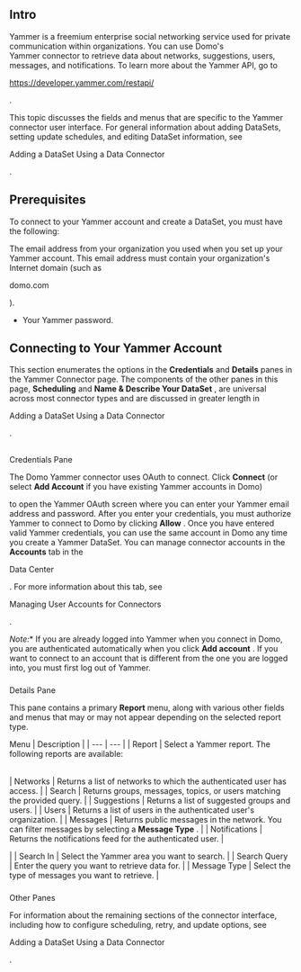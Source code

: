 

Intro
-------

Yammer is a freemium enterprise social networking service used for private communication within organizations. You can use Domo's Yammer connector to retrieve data about networks, suggestions, users, messages, and notifications. To learn more about the Yammer API, go to

https://developer.yammer.com/restapi/

.


 This topic discusses the fields and menus that are specific to the Yammer connector user interface. For general information about adding DataSets, setting update schedules, and editing DataSet information, see

Adding a DataSet Using a Data Connector

.


 Prerequisites
---------------

To connect to your Yammer account and create a DataSet, you must have the following:

 The email address from your organization you used when you set up your Yammer account. This email address must contain your organization's Internet domain (such as


 domo.com


 ).
* Your Yammer password.

Connecting to Your Yammer Account
-----------------------------------

This section enumerates the options in the
 **Credentials**
 and
 **Details**
 panes in the Yammer Connector page. The components of the other panes in this page,
 **Scheduling**
 and
 **Name & Describe Your DataSet**
 , are universal across most connector types and are discussed in greater length in

Adding a DataSet Using a Data Connector

.

##
 Credentials Pane

The Domo Yammer connector uses OAuth to connect. Click
 **Connect**
 (or select
 **Add Account**
 if you have existing Yammer accounts in Domo)


 to open the Yammer OAuth screen where you can enter your Yammer email address and password. After you enter your credentials, you must authorize Yammer to connect to Domo by clicking
 **Allow**
 . Once you have entered valid Yammer credentials, you can use the same account in Domo any time you create a Yammer DataSet. You can manage connector accounts in the
 **Accounts**
 tab in the

Data Center

. For more information about this tab, see

Managing User Accounts for Connectors

.

*Note:**
 If you are already logged into Yammer when you connect in Domo, you are authenticated automatically when you click
 **Add account**
 . If you want to connect to an account that is different from the one you are logged into, you must first log out of Yammer.


###
 Details Pane

This pane contains a primary
 **Report**
 menu, along with various other fields and menus that may or may not appear depending on the selected report type.


 Menu
  |
 Description
  |
| --- | --- |
|
 Report
  |
 Select a Yammer report. The following reports are available:


|  |  |
| --- | --- |
|
 Networks
  |
 Returns a list of networks to which the authenticated user has access.
  |
|
 Search
  |
 Returns groups, messages, topics, or users matching the provided query.
  |
|
 Suggestions
  |
 Returns a list of suggested groups and users.
  |
|
 Users
  |
 Returns a list of users in the authenticated user's organization.
  |
|
 Messages
  |
 Returns public messages in the network. You can filter messages by selecting a
 **Message Type**
 .
  |
|
 Notifications
  |
 Returns the notifications feed for the authenticated user.
  |


 |
|
 Search In
  |
 Select the Yammer area you want to search.
  |
|
 Search Query
  |
 Enter the query you want to retrieve data for.
  |
|
 Message Type
  |
 Select the type of messages you want to retrieve.
  |


###
 Other Panes

For information about the remaining sections of the connector interface, including how to configure scheduling, retry, and update options, see

Adding a DataSet Using a Data Connector

.

